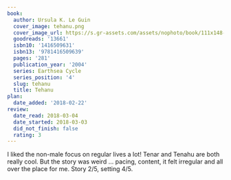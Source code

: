 ```yaml
---
book:
  author: Ursula K. Le Guin
  cover_image: tehanu.png
  cover_image_url: https://s.gr-assets.com/assets/nophoto/book/111x148-bcc042a9c91a29c1d680899eff700a03.png
  goodreads: '13661'
  isbn10: '1416509631'
  isbn13: '9781416509639'
  pages: '281'
  publication_year: '2004'
  series: Earthsea Cycle
  series_position: '4'
  slug: tehanu
  title: Tehanu
plan:
  date_added: '2018-02-22'
review:
  date_read: 2018-03-04
  date_started: 2018-03-03
  did_not_finish: false
  rating: 3
---
```


I liked the non-male focus on regular lives a lot! Tenar and Tenahu are both really cool. But the story was weird … pacing, content, it felt irregular and all over the place for me. Story 2/5, setting 4/5.
